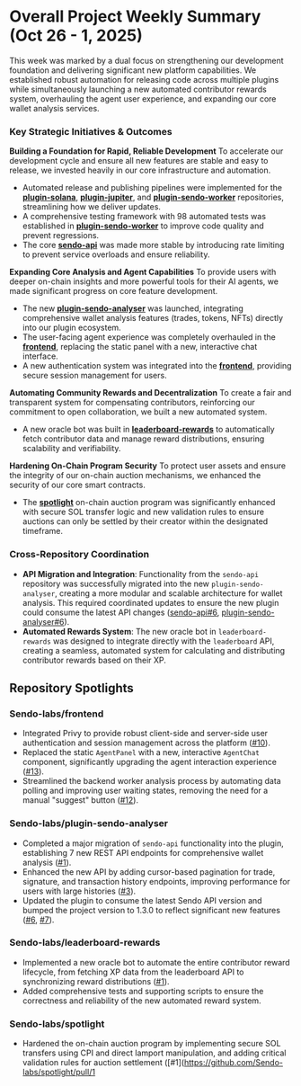 # Overall Project Weekly Summary (Oct 26 - 1, 2025)

This week was marked by a dual focus on strengthening our development foundation and delivering significant new platform capabilities. We established robust automation for releasing code across multiple plugins while simultaneously launching a new automated contributor rewards system, overhauling the agent user experience, and expanding our core wallet analysis services.

### Key Strategic Initiatives & Outcomes

**Building a Foundation for Rapid, Reliable Development**
To accelerate our development cycle and ensure all new features are stable and easy to release, we invested heavily in our core infrastructure and automation.
-   Automated release and publishing pipelines were implemented for the [**plugin-solana**](https://github.com/Sendo-labs/plugin-solana/pull/1), [**plugin-jupiter**](https://github.com/Sendo-labs/plugin-jupiter/pull/2), and [**plugin-sendo-worker**](https://github.com/Sendo-labs/plugin-sendo-worker/pull/3) repositories, streamlining how we deliver updates.
-   A comprehensive testing framework with 98 automated tests was established in [**plugin-sendo-worker**](https://github.com/Sendo-labs/plugin-sendo-worker/pull/2) to improve code quality and prevent regressions.
-   The core [**sendo-api**](https://github.com/Sendo-labs/sendo-api/pull/6) was made more stable by introducing rate limiting to prevent service overloads and ensure reliability.

**Expanding Core Analysis and Agent Capabilities**
To provide users with deeper on-chain insights and more powerful tools for their AI agents, we made significant progress on core feature development.
-   The new [**plugin-sendo-analyser**](https://github.com/Sendo-labs/plugin-sendo-analyser/pull/1) was launched, integrating comprehensive wallet analysis features (trades, tokens, NFTs) directly into our plugin ecosystem.
-   The user-facing agent experience was completely overhauled in the [**frontend**](https://github.com/Sendo-labs/frontend/pull/13), replacing the static panel with a new, interactive chat interface.
-   A new authentication system was integrated into the [**frontend**](https://github.com/Sendo-labs/frontend/pull/10), providing secure session management for users.

**Automating Community Rewards and Decentralization**
To create a fair and transparent system for compensating contributors, reinforcing our commitment to open collaboration, we built a new automated system.
-   A new oracle bot was built in [**leaderboard-rewards**](https://github.com/Sendo-labs/leaderboard-rewards/pull/1) to automatically fetch contributor data and manage reward distributions, ensuring scalability and verifiability.

**Hardening On-Chain Program Security**
To protect user assets and ensure the integrity of our on-chain auction mechanisms, we enhanced the security of our core smart contracts.
-   The [**spotlight**](https://github.com/Sendo-labs/spotlight/pull/1) on-chain auction program was significantly enhanced with secure SOL transfer logic and new validation rules to ensure auctions can only be settled by their creator within the designated timeframe.

### Cross-Repository Coordination

-   **API Migration and Integration**: Functionality from the `sendo-api` repository was successfully migrated into the new `plugin-sendo-analyser`, creating a more modular and scalable architecture for wallet analysis. This required coordinated updates to ensure the new plugin could consume the latest API changes ([sendo-api#6](https://github.com/Sendo-labs/sendo-api/pull/6), [plugin-sendo-analyser#6](https://github.com/Sendo-labs/plugin-sendo-analyser/pull/6)).
-   **Automated Rewards System**: The new oracle bot in `leaderboard-rewards` was designed to integrate directly with the `leaderboard` API, creating a seamless, automated system for calculating and distributing contributor rewards based on their XP.

## Repository Spotlights

### Sendo-labs/frontend
-   Integrated Privy to provide robust client-side and server-side user authentication and session management across the platform ([#10](https://github.com/Sendo-labs/frontend/pull/10)).
-   Replaced the static `AgentPanel` with a new, interactive `AgentChat` component, significantly upgrading the agent interaction experience ([#13](https://github.com/Sendo-labs/frontend/pull/13)).
-   Streamlined the backend worker analysis process by automating data polling and improving user waiting states, removing the need for a manual "suggest" button ([#12](https://github.com/Sendo-labs/frontend/pull/12)).

### Sendo-labs/plugin-sendo-analyser
-   Completed a major migration of `sendo-api` functionality into the plugin, establishing 7 new REST API endpoints for comprehensive wallet analysis ([#1](https://github.com/Sendo-labs/plugin-sendo-analyser/pull/1)).
-   Enhanced the new API by adding cursor-based pagination for trade, signature, and transaction history endpoints, improving performance for users with large histories ([#3](https://github.com/Sendo-labs/plugin-sendo-analyser/pull/3)).
-   Updated the plugin to consume the latest Sendo API version and bumped the project version to 1.3.0 to reflect significant new features ([#6](https://github.com/Sendo-labs/plugin-sendo-analyser/pull/6), [#7](https://github.com/Sendo-labs/plugin-sendo-analyser/pull/7)).

### Sendo-labs/leaderboard-rewards
-   Implemented a new oracle bot to automate the entire contributor reward lifecycle, from fetching XP data from the leaderboard API to synchronizing reward distributions ([#1](https://github.com/Sendo-labs/leaderboard-rewards/pull/1)).
-   Added comprehensive tests and supporting scripts to ensure the correctness and reliability of the new automated reward system.

### Sendo-labs/spotlight
-   Hardened the on-chain auction program by implementing secure SOL transfers using CPI and direct lamport manipulation, and adding critical validation rules for auction settlement ([#1](https://github.com/Sendo-labs/spotlight/pull/1